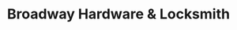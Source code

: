 ---
title: "Broadway Hardware & Locksmith"
url: /new-york/broadway-hardware-und-locksmith/
shop: Eisenwaren
---
